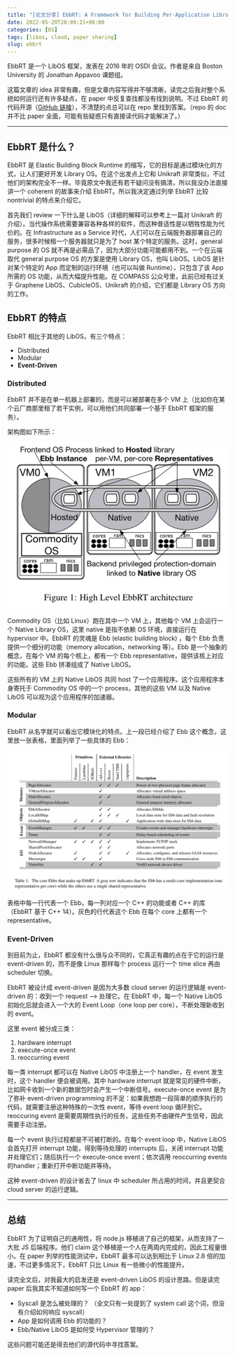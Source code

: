 ```yaml
---
title: "[论文分享] EbbRT: A Framework for Building Per-Application Library Operating Systems"
date: 2022-05-20T20:09:21+08:00
categories: [OS]
tags: [libos, cloud, paper sharing]
slug: ebbrt
---
```


EbbRT 是一个 LibOS 框架，发表在 2016 年的 OSDI 会议。作者是来自 Boston University 的 Jonathan Appavoo 课题组。

这篇文章的 idea 非常有趣，但是文章内容写得并不够清晰，读完之后我对整个系统如何运行还有许多疑点，在 paper 中反复查找都没有找到说明。不过 EbbRT 的代码开源（[GitHub 链接](https://github.com/SESA/EbbRT)），不清楚的点总可以在 repo 里找到答案。（repo 的 doc 并不比 paper 全面，可能有些疑惑只有直接读代码才能解决了。）

---

## EbbRT 是什么？

EbbRT 是 Elastic Building Block Runtime 的缩写，它的目标是通过模块化的方式，让人们更好开发 Library OS。在这个出发点上它和 Unikraft 非常类似，不过他们的架构完全不一样。毕竟原文中我还有若干疑问没有搞清，所以我没办法直接讲一个 coherent 的故事来介绍 EbbRT。所以我决定通过列举 EbbRT 比较 nontrivial 的特点来介绍它。

首先我们 review 一下什么是 LibOS（详细的解释可以参考上一篇对 Unikraft 的介绍）。当代操作系统需要兼容各种各样的软件，而这种普适性是以牺牲性能为代价的。在 Infrastructure as a Service 时代，人们可以在云端服务器部署自己的服务，很多时候租一个服务器就只是为了 host 某个特定的服务。这时，general purpose 的 OS 就不再是必需品了，因为大部分功能可能都用不到。一个在云端取代 general purpose OS 的方案是使用 Library OS，也叫 LibOS。LibOS 是针对某个特定的 App 而定制的运行环境（也可以叫做 Runtime），只包含了该 App 所需的 OS 功能，从而大幅提升性能。在 COMPASS 公众号里，此前已经有过关于 Graphene LibOS、CubicleOS、Unikraft 的介绍，它们都是 Library OS 方向的工作。

##  EbbRT 的特点

EbbRT 相比于其他的 LibOS，有三个特点：
- Distributed
- Modular
- **Event-Driven**

### Distributed

EbbRT 并不是在单一机器上部署的，而是可以被部署在多个 VM 上（比如你在某个云厂商那里租了若干实例，可以用他们共同部署一个基于 EbbRT 框架的服务）。

架构图如下所示：

![](arch.png)

Commodity OS（比如 Linux）跑在其中一个 VM 上，其他每个 VM 上会运行一个 Native Library OS，这里 native 是指不依赖 OS 环境，直接运行在 hypervisor 中。EbbRT 的灵魂是 Ebb (elastic building block) ，每个 Ebb 负责提供一个细分的功能（memory allocation，networking 等）。Ebb 是一个抽象的概念，在每个 VM 的每个核上，都有一个 Ebb representative，提供该核上对应的功能。这些 Ebb 拼凑组成了 Native LibOS。

这些所有的 VM 上的 Native LibOS 共同 host 了一个应用程序。这个应用程序本身寄托于 Commodity OS 中的一个 process，其他的这些 VM 以及 Native LibOS 可以视为这个应用程序的加速器。

### Modular

EbbRT 从名字就可以看出它模块化的特点。上一段已经介绍了 Ebb 这个概念，这里放一张表格，里面列举了一些具体的 Ebb：

![](core_ebb.png)

表格中每一行代表一个 Ebb，每一列对应一个 C++ 的功能或者 C++ 的库（EbbRT 基于 C++ 14）。灰色的行代表这个 Ebb 在每个 core 上都有一个 representative。

### Event-Driven

到目前为止，EbbRT 都没有什么很与众不同的，它真正有趣的点在于它的运行是 event-driven 的，而不是像 Linux 那样每个 process 运行一个 time slice 再由 scheduler 切换。

EbbRT 被设计成 event-driven 是因为大多数 cloud server 的运行逻辑是 event-driven 的：收到一个 request --> 处理它。在 EbbRT 中，每一个 Native LibOS 初始化后就会进入一个大的 Event Loop（one loop per core），不断处理新收到的 event。

这里 event 被分成三类：
1. hardware interrupt
2. execute-once event
3. reoccurring event

每一类 interrupt 都可以在 Native LibOS 中注册上一个 handler，在 event 发生时，这个 handler 便会被调用。其中 hardware interrupt 就是常见的硬件中断，比如网卡收到一个新的数据包时会产生一个中断信号。execute-once event 是为了弥补 event-driven programming 的不足：如果我想跑一段简单的顺序执行的代码，就需要注册这种特殊的一次性 event，等待 event loop 循环到它。reoccuring event 是需要周期性执行的任务，这些任务不由硬件产生信号，因此需要手动注册。

每一个 event 执行过程都是不可被打断的。在每个 event loop 中，Native LibOS 会首先打开 interrupt 功能，得到等待处理的 interrupts 后，关闭 interrupt 功能并处理它们；随后执行一个 execute-once event；依次调用 reoccurring events 的handler；重新打开中断功能并等待。

这种 event-driven 的设计省去了 linux 中 scheduler 所占用的时间，并且更契合 cloud server 的运行逻辑。

---

## 总结

EbbRT 为了证明自己的通用性，将 node.js 移植进了自己的框架，从而支持了一大批 JS 后端程序。他们 claim 这个移植是一个人在两周内完成的，因此工程量很小。在 paper 列举的性能测试中，EbbRT 最多可以达到相比于 Linux 2.8 倍的加速，不过更多情况下，EbbRT 只比 Linux 有一些微小的性能提升。

读完全文后，对我最大的启发还是 event-driven LibOS 的设计思路。但是读完 paper 后我其实不知道如何写一个 EbbRT 的 app：
- Syscall 是怎么被处理的？ （全文只有一处提到了 system call 这个词，但没有介绍如何响应 syscall）
- App 是如何调用 Ebb 的功能的？
- Ebb/Native LibOS 是如何受 Hypervisor 管理的？

这些问题可能还是得去他们的源代码中寻找答案。
